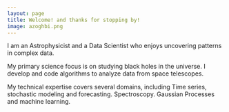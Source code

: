 ```yaml
---
layout: page
title: Welcome! and thanks for stopping by!
image: azoghbi.png
---
```


I am an Astrophysicist and a Data Scientist who enjoys uncovering patterns in complex data.

My primary science focus is on studying black holes in the universe. I develop and code algorithms to analyze data from space telescopes. 

My technical expertise covers several domains, including Time series, stochastic modeling and forecasting. Spectroscopy. Gaussian Processes and machine learning.